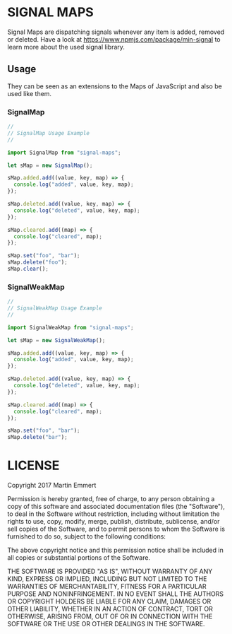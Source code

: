 # SIGNAL MAPS

Signal Maps are dispatching signals whenever any item is added, removed or deleted.
Have a look at https://www.npmjs.com/package/min-signal to learn more about the used signal library.

## Usage
They can be seen as an extensions to the Maps of JavaScript and also be used like them.

### SignalMap

```js
//
// SignalMap Usage Example
//

import SignalMap from "signal-maps";

let sMap = new SignalMap();

sMap.added.add((value, key, map) => {
  console.log("added", value, key, map);
});

sMap.deleted.add((value, key, map) => {
  console.log("deleted", value, key, map);
});

sMap.cleared.add((map) => {
  console.log("cleared", map);
});

sMap.set("foo", "bar");
sMap.delete("foo");
sMap.clear();

```

### SignalWeakMap

```js
//
// SignalWeakMap Usage Example
//

import SignalWeakMap from "signal-maps";

let sMap = new SignalWeakMap();

sMap.added.add((value, key, map) => {
  console.log("added", value, key, map);
});

sMap.deleted.add((value, key, map) => {
  console.log("deleted", value, key, map);
});

sMap.cleared.add((map) => {
  console.log("cleared", map);
});

sMap.set("foo", "bar");
sMap.delete("bar");

```


# LICENSE

Copyright 2017 Martin Emmert

Permission is hereby granted, free of charge, to any person obtaining a copy of this software and associated documentation files (the "Software"), to deal in the Software without restriction, including without limitation the rights to use, copy, modify, merge, publish, distribute, sublicense, and/or sell copies of the Software, and to permit persons to whom the Software is furnished to do so, subject to the following conditions:

The above copyright notice and this permission notice shall be included in all copies or substantial portions of the Software.

THE SOFTWARE IS PROVIDED "AS IS", WITHOUT WARRANTY OF ANY KIND, EXPRESS OR IMPLIED, INCLUDING BUT NOT LIMITED TO THE WARRANTIES OF MERCHANTABILITY, FITNESS FOR A PARTICULAR PURPOSE AND NONINFRINGEMENT. IN NO EVENT SHALL THE AUTHORS OR COPYRIGHT HOLDERS BE LIABLE FOR ANY CLAIM, DAMAGES OR OTHER LIABILITY, WHETHER IN AN ACTION OF CONTRACT, TORT OR OTHERWISE, ARISING FROM, OUT OF OR IN CONNECTION WITH THE SOFTWARE OR THE USE OR OTHER DEALINGS IN THE SOFTWARE.
